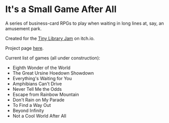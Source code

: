 # It's a Small Game After All

A series of business-card RPGs to play when waiting in long lines at, say,
an amusement park.

Created for the [Tiny Library Jam](https://itch.io/jam/tiny-library-jam-) on itch.io.

Project page [here](https://spindriftgames.itch.io/small-games).

Current list of games (all under construction):

- Eighth Wonder of the World
- The Great Ursine Hoedown Showdown
- Everything's Waiting for You
- Amphibians Can't Drive
- Never Tell Me the Odds
- Escape from Rainbow Mountain
- Don't Rain on My Parade
- To Find a Way Out
- Beyond Infinity
- Not a Cool World After All

